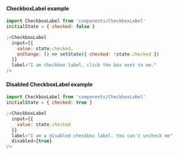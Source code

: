 #### CheckboxLabel example

```jsx
import CheckboxLabel from 'components/CheckboxLabel'
initialState = { checked: false }

;<CheckboxLabel
  input={{
    value: state.checked,
    onChange: () => setState({ checked: !state.checked })
  }}
  label="I am checkbox label, click the box next to me."
/>
```

#### Disabled CheckboxLabel example
```jsx
import CheckboxLabel from 'components/CheckboxLabel'
initialState = { checked: true }

;<CheckboxLabel
  input={{
    value: state.checked
  }}
  label="I am a disabled checkbox label. You can't uncheck me"
  disabled={true}
/>
```
